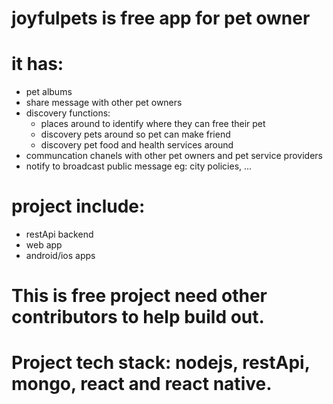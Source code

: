 # joyfulpets is free app for pet owner
# it has:
- pet albums
- share message with other pet owners
- discovery functions: 
  - places around to identify where they can free their pet
  - discovery pets around so pet can make friend
  - discovery pet food and health services around
- communcation chanels with other pet owners and pet service providers
- notify to broadcast public message eg: city policies, ... 
# project include:
- restApi backend
- web app
- android/ios apps
# This is free project need other contributors to help build out.
# Project tech stack: nodejs, restApi, mongo, react and react native.
